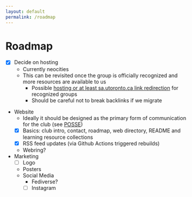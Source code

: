 ```yaml
---
layout: default
permalink: /roadmap
---
```


# Roadmap
- [x] Decide on hosting
    - Currently neocities
    - This can be revisited once the group is officially recognized and more resources are available to us
        - Possible [hosting or at least sa.utoronto.ca link redirection](https://studentlife.utoronto.ca/service/web-space-for-recognized-campus-clubs-and-groups/) for recognized groups
        - Should be careful not to break backlinks if we migrate
- Website
    - Ideally it should be designed as the primary form of communication for the club (see [POSSE](https://indieweb.org/POSSE))
    - [x] Basics: club intro, contact, roadmap, web directory, README and learning resource collections
    - [x] RSS feed updates (via Github Actions triggered rebuilds)
    - Webring?
- Marketing
    - [ ] Logo
    - Posters
    - Social Media
        - Fediverse?
        - [ ] Instagram

<!--
Completed stuff, not needed to be shown
RSS Aggregator Discord Bot: Using [Readybot.io](https://readybot.io)

- Group recognition
    - [x] Application - submitted December 1st
    - [x] Approval


-->